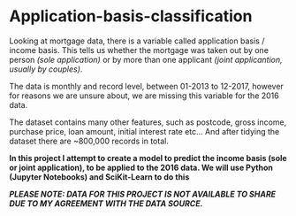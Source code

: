 # Application-basis-classification

Looking at mortgage data, there is a variable called application basis / income basis. This tells us whether the mortgage was taken out by one person *(sole application)* or by more than one applicant *(joint applicantion, usually by couples)*. 

The data is monthly and record level, between 01-2013 to 12-2017, however for reasons we are unsure about, we are missing this variable for the 2016 data. 

The dataset contains many other features, such as postcode, gross income, purchase price, loan amount, initial interest rate etc... And after tidying the dataset there are ~800,000 records in total. 

**In this project I attempt to create a model to predict the income basis (sole or joint application), to be applied to the 2016 data. We will use Python (Jupyter Notebooks) and SciKit-Learn to do this**


***PLEASE NOTE: DATA FOR THIS PROJECT IS NOT AVAILABLE TO SHARE DUE TO MY AGREEMENT WITH THE DATA SOURCE.***




